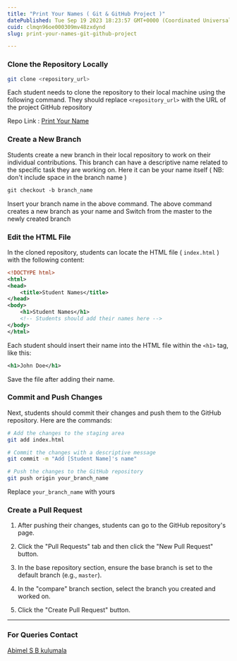 ```yaml
---
title: "Print Your Names ( Git & GitHub Project )"
datePublished: Tue Sep 19 2023 18:23:57 GMT+0000 (Coordinated Universal Time)
cuid: clmqn96oe000309mv48zxdynd
slug: print-your-names-git-github-project

---
```


### **Clone the Repository Locally**

```bash
git clone <repository_url>
```

Each student needs to clone the repository to their local machine using the following command. They should replace `<repository_url>` with the URL of the project GitHub repository

Repo Link : [Print Your Name](https://github.com/abimelsbk/Print-your-name.git)

### **Create a New Branch**

Students create a new branch in their local repository to work on their individual contributions. This branch can have a descriptive name related to the specific task they are working on. Here it can be your name itself ( NB: don't include space in the branch name )

```xml
git checkout -b branch_name
```

Insert your branch name in the above command. The above command creates a new branch as your name and Switch from the master to the newly created branch

### **Edit the HTML File**

In the cloned repository, students can locate the HTML file ( `index.html` ) with the following content:

```xml
<!DOCTYPE html>
<html>
<head>
    <title>Student Names</title>
</head>
<body>
    <h1>Student Names</h1>
    <!-- Students should add their names here -->
</body>
</html>
```

Each student should insert their name into the HTML file within the `<h1>` tag, like this:

```xml
<h1>John Doe</h1>
```

Save the file after adding their name.

### **Commit and Push Changes**

Next, students should commit their changes and push them to the GitHub repository. Here are the commands:

```bash
# Add the changes to the staging area
git add index.html

# Commit the changes with a descriptive message
git commit -m "Add [Student Name]'s name"

# Push the changes to the GitHub repository
git push origin your_branch_name
```

Replace `your_branch_name` with yours

### **Create a Pull Request**

1. After pushing their changes, students can go to the GitHub repository's page.
    
2. Click the "Pull Requests" tab and then click the "New Pull Request" button.
    
3. In the base repository section, ensure the base branch is set to the default branch (e.g., `master`).
    
4. In the "compare" branch section, select the branch you created and worked on.
    
5. Click the "Create Pull Request" button.
    

---

### For Queries Contact

[Abimel S B kulumala](https://www.linkedin.com/in/abimelsbkulumala/)